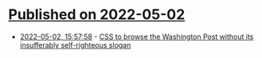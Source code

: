 # [Published on 2022-05-02](index.md)

* [2022-05-02, 15:57:58](https://news.ycombinator.com/item?id=31236840) - [CSS to browse the Washington Post without its insufferably self-righteous slogan](https://gist.github.com/cmoog/e1ef9bce9a8b5b82d81b110a1fcd16e3)
